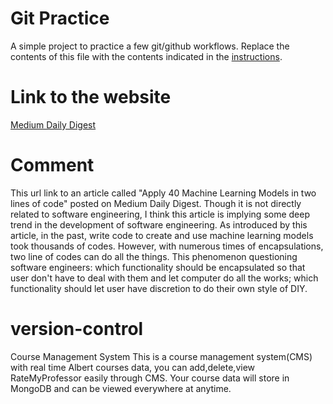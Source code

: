 # Git Practice
A simple project to practice a few git/github workflows.  Replace the contents of this file with the contents indicated in the [instructions](./instructions.md).

# Link to the website
[Medium Daily Digest](https://medium.com/@fareedkhandev/apply-40-machine-learning-models-in-two-lines-of-code-c01dad24ad99)

# Comment
This url link to an article called "Apply 40 Machine Learning Models in two lines of code" posted on Medium Daily Digest. Though it is not directly related to software engineering, I think this article is implying some deep trend in the development of software engineering. As introduced by this article, in the past, write code to create and use machine learning models took thousands of codes. However, with numerous times of encapsulations, two line of codes can do all the things. This phenomenon questioning software engineers: which functionality should be encapsulated so that user don't have to deal with them and let computer do all the works; which functionality should let user have discretion to do their own style of DIY. 

# version-control
Course Management System[](https://github.com/jiawei-zhang-a/Course-Management-System)
This is a course management system(CMS) with real time Albert courses data, you can add,delete,view RateMyProfessor easily through CMS. Your course data will store in MongoDB and can be viewed everywhere at anytime.